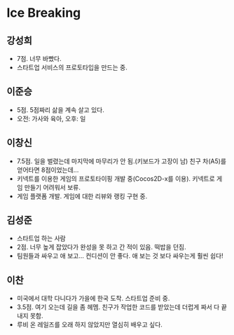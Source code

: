 # Ice Breaking

## 강성희
  - 7점. 너무 바빴다.
  - 스타트업 서비스의 프로토타입을 만드는 중.

## 이준승
  - 5점. 5점짜리 삶을 계속 살고 있다.
  - 오전: 가사와 육아, 오후: 일

## 이창신
  - 7.5점. 일을 벌렸는데 마지막에 마무리가 안 됨.(키보드가 고장이 남) 친구 차(A5)를 얻어타면 8점이었는데...
  - 키넥트를 이용한 게임의 프로토타이핑 개발 중(Cocos2D-x를 이용). 키넥트로 게임 만들기 어려워서 보류.
  - 게임 플랫폼 개발. 게임에 대한 리뷰와 랭킹 구현 중.

## 김성준
  - 스타트업 하는 사람
  - 2점. 너무 높게 잡았다가 완성을 못 하고 간 적이 있음. 떡밥을 던짐.
  - 팀원들과 싸우고 애 보고... 컨디션이 안 좋다. 애 보는 것 보다 싸우는게 훨씬 쉽다!

## 이찬
  - 미국에서 대학 다니다가 가을에 한국 도착. 스타트업 준비 중.
  - 3.5점. 여기 오는데 길을 좀 헤멤. 친구가 작업한 코드를 받았는데 더럽게 짜서 다 끝내지 못함.
  - 루비 온 레일즈를 오래 하지 않았지만 열심히 배우고 싶다.